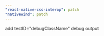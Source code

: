 ```yaml
---
"react-native-css-interop": patch
"nativewind": patch
---
```


add testID="debugClassName" debug output
